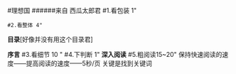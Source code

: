 #理想国
######来自 西瓜太郎君
#1.看包装 1"
    
    #2.看整体 4"
**目录**[好像并没有用这个目录君]

    

**序言**
#3.看细节 10 "
#4.下判断 1"
**深入阅读**
#5.粗阅读15~20"
保持快速阅读的速度——提高阅读的速度——5秒/页
关键是找到关键词